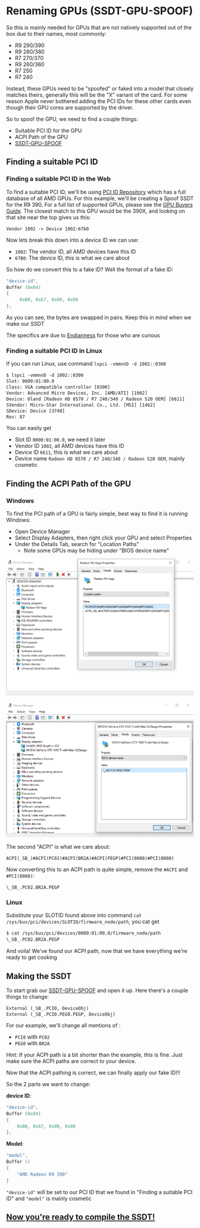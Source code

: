 # Renaming GPUs (SSDT-GPU-SPOOF)

So this is mainly needed for GPUs that are not natively supported out of the box due to their names, most commonly:

* R9 290/390
* R9 280/380
* R7 270/370
* R9 260/360
* R7 250
* R7 240

Instead, these GPUs need to be "spoofed" or faked into a model that closely matches theirs, generally this will be the "X" variant of the card. For some reason Apple never bothered adding the PCI IDs for these other cards even though their GPU cores are supported by the driver.

So to spoof the GPU, we need to find a couple things:

* Suitable PCI ID for the GPU
* ACPI Path of the GPU
* [SSDT-GPU-SPOOF](https://github.com/macos86/Getting-Started-With-ACPI/blob/master/extra-files/decompiled/SSDT-GPU-SPOOF.dsl)

## Finding a suitable PCI ID

### Finding a suitable PCI ID in the Web

To find a suitable PCI ID, we'll be using [PCI ID Repository](https://pci-ids.ucw.cz/read/PC/1002) which has a full database of all AMD GPUs. For this example, we'll be creating a Spoof SSDT for the R9 390. For a full list of supported GPUs, please see the [GPU Buyers Guide](https://dortania.github.io/GPU-Buyers-Guide/). The closest match to this GPU would be the 390X, and looking on that site near the top gives us this:

```
Vendor 1002 -> Device 1002:67b0
```

Now lets break this down into a device ID we can use:

* `1002`: The vendor ID, all AMD devices have this ID
* `67B0`: The device ID, this is what we care about

So how do we convert this to a fake ID? Well the format of a fake ID:

```c
"device-id",
Buffer (0x04)
{
     0xB0, 0x67, 0x00, 0x00
},
```

As you can see, the bytes are swapped in pairs. Keep this in mind when we make our SSDT

The specifics are due to [Endianness](https://en.wikipedia.org/wiki/Endianness) for those who are curious

### Finding a suitable PCI ID in Linux

If you can run Linux, use command `lspci -vmmnnD -d 1002::0300`

```
$ lspci -vmmnnD -d 1002::0300
Slot: 0000:01:00.0
Class: VGA compatible controller [0300]
Vendor: Advanced Micro Devices, Inc. [AMD/ATI] [1002]
Device: Oland [Radeon HD 8570 / R7 240/340 / Radeon 520 OEM] [6611]
SVendor: Micro-Star International Co., Ltd. [MSI] [1462]
SDevice: Device [3740]
Rev: 87
```

You can easily get

* Slot ID `0000:01:00.0`, we need it later
* Vendor ID `1002`, all AMD devices have this ID
* Device ID `6611`, this is what we care about
* Device name `Radeon HD 8570 / R7 240/340 / Radeon 520 OEM`, mainly cosmetic

## Finding the ACPI Path of the GPU

### Windows

To find the PCI path of a GPU is fairly simple, best way to find it is running Windows:

* Open Device Manager
* Select Display Adapters, then right click your GPU and select Properties
* Under the Details Tab, search for "Location Paths"
  * Note some GPUs may be hiding under "BIOS device name"

![](/images/Desktops/amd.png)

![Credit to 1Revenger1 for the image](/images/Desktops/nvidia.png)

The second "ACPI" is what we care about:

```
ACPI(_SB_)#ACPI(PC02)#ACPI(BR2A)#ACPI(PEGP)#PCI(0000)#PCI(0000)
```

Now converting this to an ACPI path is quite simple, remove the `#ACPI` and `#PCI(0000)`:

```
\_SB_.PC02.BR2A.PEGP
```

### Linux

Substitute your SLOTID found above into command `cat /sys/bus/pci/devices/SLOTID/firmware_node/path`, you cat get

```bash
$ cat /sys/bus/pci/devices/0000:01:00.0/firmware_node/path
\_SB_.PC02.BR2A.PEGP
```

And voila! We've found our ACPI path, now that we have everything we're ready to get cooking

## Making the SSDT

To start grab our [SSDT-GPU-SPOOF](https://github.com/macos86/Getting-Started-With-ACPI/blob/master/extra-files/decompiled/SSDT-GPU-SPOOF.dsl) and open it up. Here there's a couple things to change:

```
External (_SB_.PCI0, DeviceObj)
External (_SB_.PCI0.PEG0.PEGP, DeviceObj)
```

For our example, we'll change all mentions of :

* `PCI0` with `PC02`
* `PEG0` with `BR2A`

Hint: If your ACPI path is a bit shorter than the example, this is fine. Just make sure the ACPI paths are correct to your device.

Now that the ACPI pathing is correct, we can finally apply our fake ID!!!

So the 2 parts we want to change:

**device ID**:

```c
"device-id",
Buffer (0x04)
{
    0xB0, 0x67, 0x00, 0x00
},
```

**Model**:

```c
"model",
Buffer ()
{
    "AMD Radeon R9 390"
}
```

`"device-id"` will be set to our PCI ID that we found in "Finding a suitable PCI ID" and `"model"` is mainly cosmetic

## [Now you're ready to compile the SSDT!](/compile.md)
